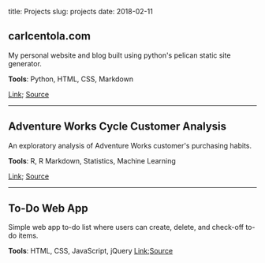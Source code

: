 title: Projects
slug: projects
date: 2018-02-11

## carlcentola.com
My personal website and blog built using python's pelican static site generator.

**Tools**: Python, HTML, CSS, Markdown

[Link](http://carlcentola.com); [Source](https://github.com/ccentola/carl-centola)

___

## Adventure Works Cycle Customer Analysis
An exploratory analysis of Adventure Works customer's purchasing habits.

**Tools**: R, R Markdown, Statistics, Machine Learning

[Link](https://github.com/ccentola/adventure-works/blob/master/aw_analysis.md); [Source](https://github.com/ccentola/adventure-works)

___

## To-Do Web App
Simple web app to-do list where users can create, delete, and check-off to-do items.

**Tools**: HTML, CSS, JavaScript, jQuery
[Link](https://ccentola.github.io/todo-app);[Source](https://github.com/ccentola/todo-app)
